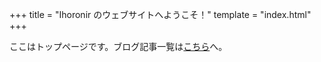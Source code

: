 +++
title = "Ihoronir のウェブサイトへようこそ！"
template = "index.html"
+++

ここはトップページです。ブログ記事一覧は<a href="/entries/">こちら</a>へ。
